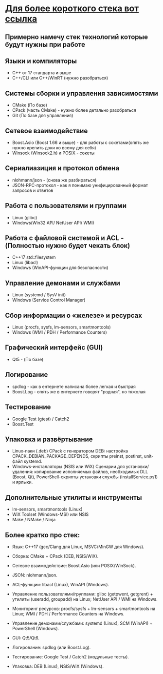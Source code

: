 # [Для более короткого стека вот ссылка](#First) 

## Примерно намечу стек технологий которые будут нужны при работе

## Языки и компиляторы
* С++ от 17 стандарта и выше
* C++/CLI или C++/WinRT (нужно разобраться)

## Системы сборки и управления зависимостями
* CMake (По базе)
* CPack (часть CMake) - нужно более детально разобраться
* Git (По базе для управления)

## Сетевое взаимодействие
* Boost.Asio (Boost 1.66 и выше) - для работы с сокетами(опять же нужно крепить доки ко всему для себя)
* Winsock (Winsock2.h) и POSIX - сокеты

## Сериалиазиция и протокол обмена
* nlohmann/json - (снова же разбираться)
* JSON-RPC-протокол - как я понимаю унифицированный формат запросов и ответов

## Работа с пользователями и группами
* Linux (glibc)
* Windows(Win32 API/ NetUser API/ WMI)

## Работа с файловой системой и ACL - (Полностью нужно будет чекать блок)
* C++17 std::filesystem
* Linux (libacl)
* Windows (WinAPI-функции для безопасности)

## Управление демонами и службами
* Linux (systemd / SysV init)
* Windows (Service Control Manager)

## Сбор информации о «железе» и ресурсах
* Linux (procfs, sysfs, lm-sensors, smartmontools)
* Windows (WMI / PDH / Performance Counters)

## Графический интерфейс (GUI)
* Qt5 - (По базе)

## Логирование
* spdlog - как в ентернете написана более легкая и быстрая
* Boost.Log - опять же в ентернете говорят "родная", но тяжолая

## Тестирование
* Google Test (gtest) / Catch2
* Boost.Test

## Упаковка и развёртывание
* Linux-паки (.deb) CPack с генератором DEB: настройка CPACK_DEBIAN_PACKAGE_DEPENDS, скрипты preinst, postinst, unit-файл systemd.
* Windows-инсталляторы (NSIS или WiX) Сценарии для установки/удаления: копирование исполняемых файлов, необходимых DLL (Boost, Qt), PowerShell-скрипты установки службы (InstallService.ps1) и ярлыки.

## Дополнительные утилиты и инструменты
* lm-sensors, smartmontools (Linux)
* WiX Toolset (Windows-MSI) или NSIS
* Make / NMake / Ninja


<span id="First"></span>
## **Более кратко про стек:**
* Язык: C++17 (gcc/Clang для Linux, MSVC/MinGW для Windows).

* Сборка: CMake + CPack (DEB, NSIS/WiX).

* Сетевое взаимодействие: Boost.Asio (или POSIX/WinSock).

* JSON: nlohmann/json.

* ACL-функции: libacl (Linux), WinAPI (Windows).

* Управление пользователями/группами: glibc (getpwent, getgrent) + утилиты (useradd, groupadd) на Linux; NetUser API / WMI на Windows.

* Мониторинг ресурсов: procfs/sysfs + lm-sensors + smartmontools на Linux; WMI / PDH / Performance Counters на Windows.

* Управление демонами/службами: systemd (Linux), SCM (WinAPI) + PowerShell (Windows).

* GUI: Qt5/Qt6.

* Логирование: spdlog (или Boost.Log).

* Тестирование: Google Test / Catch2 (модульные тесты).

* Упаковка: DEB (Linux), NSIS/WiX (Windows).
